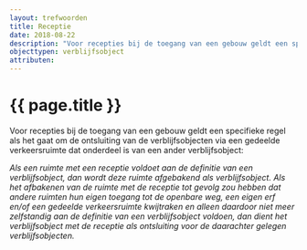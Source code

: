 ```yaml
---
layout: trefwoorden
title: Receptie
date: 2018-08-22
description: "Voor recepties bij de toegang van een gebouw geldt een specifieke regel als het gaat om de ontsluiting van de verblijfsobjecten"
objecttypen: verblijfsobject
attributen:
---
```


# {{ page.title }}

Voor recepties bij de toegang van een gebouw geldt een specifieke regel als het gaat om de ontsluiting van de verblijfsobjecten via een gedeelde verkeersruimte dat onderdeel is van een ander verblijfsobject:

*Als een ruimte met een receptie voldoet aan de definitie van een verblijfsobject, dan wordt deze ruimte afgebakend als verblijfsobject. Als het afbakenen van de ruimte met de receptie tot gevolg zou hebben dat andere ruimten hun eigen toegang tot de openbare weg, een eigen erf en/of een gedeelde verkeersruimte kwijtraken en alleen daardoor niet meer zelfstandig aan de definitie van een verblijfsobject voldoen, dan dient het verblijfsobject met de receptie als ontsluiting voor de daarachter gelegen verblijfsobjecten.*
